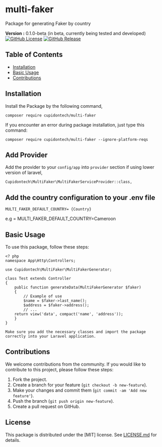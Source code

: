 # multi-faker
Package for generating Faker by country

**Version :** 0.1.0-beta (in beta, currently being tested and developed)
[![GitHub License](https://img.shields.io/github/license/Dilane05/multi-faker)](LICENSE.md)
[![GitHub Release](https://img.shields.io/github/release/Dilane05/multi-faker)](https://github.com/Dilane05/multi-faker/releases)
## Table of Contents

- [Installation](#installation)
- [Basic Usage](#basic-usage)
- [Contributions](#Contributions)


## Installation

Install the Package by the following command,

    composer require cupidontech/multi-faker

If you encounter an error during package installation, just type this command:

    composer require cupidontech/multi-faker --ignore-platform-reqs

## Add Provider

Add the provider to your `config/app` into `provider` section if using lower version of laravel,

    Cupidontech\MultiFaker\MultiFakerServiceProvider::class,

## Add the country configuration to your .env file

    MULTI_FAKER_DEFAULT_COUNTRY= {Country}

e.g = MULTI_FAKER_DEFAULT_COUNTRY=Cameroon

## Basic Usage

To use this package, follow these steps:

    <? php
    namespace App\Http\Controllers;

    use Cupidontech\MultiFaker\MultiFakerGenerator;

    class Test extends Controller
    {
        public function generateData(MultiFakerGenerator $faker)
        {
            // Example of use
            $name = $faker->last_name();
            $address = $faker->address();
            // ...
        return view('data', compact('name', 'address'));
        }
    }

    Make sure you add the necessary classes and import the package correctly into your Laravel application.  

## Contributions

We welcome contributions from the community. If you would like to contribute to this project, please follow these steps:

1. Fork the project.
2. Create a branch for your feature (`git checkout -b new-feature`).
3. Make your changes and commit them (`git commit -am 'Add new feature'`).
4. Push the branch (`git push origin new-feature`).
5. Create a pull request on GitHub.

## License

This package is distributed under the [MIT] license. See [LICENSE.md](LICENSE.md) for details.
